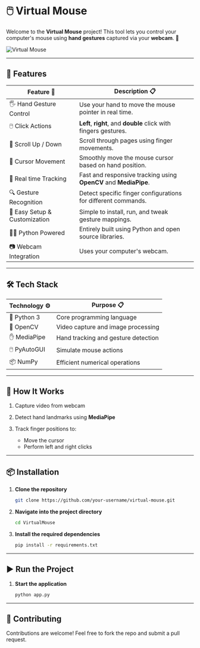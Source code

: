 # 🖱️ Virtual Mouse

Welcome to the **Virtual Mouse** project! This tool lets you control your computer's mouse using **hand gestures**  captured via your **webcam**. 🎥

![Virtual Mouse]()

---

## 🚀 Features

| Feature 🧩                    | Description 📋                                                                       |
| ----------------------------- | ------------------------------------------------------------------------------------ |
| 🖐️ Hand Gesture Control      | Use your hand to move the mouse pointer in real time.                                 |
| 🖱️ Click Actions             | **Left**, **right**, and **double** click with fingers gestures.                      |
| 🧭 Scroll Up / Down           | Scroll through pages using finger movements.                                         |
| 🎯 Cursor Movement            | Smoothly move the mouse cursor based on hand position.                               |
| 🔄 Real time Tracking         | Fast and responsive tracking using **OpenCV** and **MediaPipe**.                     |
| 🔍 Gesture Recognition        | Detect specific finger configurations for different commands.                        |
| 🧰 Easy Setup & Customization | Simple to install, run, and tweak gesture mappings.                                  |
| 🧑‍💻 Python Powered             | Entirely built using Python and open source libraries.                               |
| 📷 Webcam Integration         | Uses your computer's webcam.                                                          |

---

## 🛠️ Tech Stack

| Technology ⚙️ | Purpose 📋                          |
| ------------- | ----------------------------------- |
| 🐍 Python 3   | Core programming language           |
| 🎥 OpenCV     | Video capture and image processing  |
| ✋ MediaPipe   | Hand tracking and gesture detection |
| 🖱️ PyAutoGUI | Simulate mouse actions              |
| 📦 NumPy      | Efficient numerical operations      |

---

## 📸 How It Works

1. Capture video from webcam
2. Detect hand landmarks using **MediaPipe**
3. Track finger positions to:

   * Move the cursor
   * Perform left and right clicks

---

## 📦 Installation

1. **Clone the repository**

   ```bash
   git clone https://github.com/your-username/virtual-mouse.git
   ```

2. **Navigate into the project directory**

   ```bash
   cd VirtualMouse
   ```

3. **Install the required dependencies**

   ```bash
   pip install -r requirements.txt
   ```
---

## ▶️ Run the Project

1. **Start the application**

   ```bash
   python app.py
   ```
---

## 🤝 Contributing

Contributions are welcome! Feel free to fork the repo and submit a pull request.
